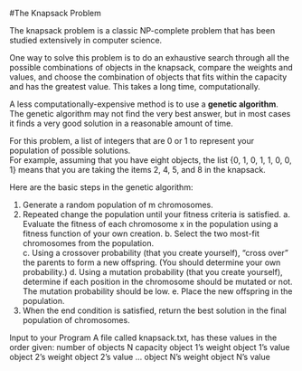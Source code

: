#The Knapsack Problem

The knapsack problem is a classic NP-complete problem that has been studied extensively in computer science.  

One way to solve this problem is to do an exhaustive search through all the possible combinations of objects in the knapsack, compare the weights and values, and choose the combination of objects that fits within the capacity and has the greatest value.  This takes a long time, computationally.

A less computationally-expensive method is to use a __genetic algorithm__.  The genetic algorithm may not find the very best answer, but in most cases it finds a very good solution in a reasonable amount of time.

For this problem, a list of integers that are 0 or 1 to represent your population of possible solutions.  
For example, assuming that you have eight objects, the list {0, 1, 0, 1, 1, 0, 0, 1} means that you are taking the items 2, 4, 5, and 8 in the knapsack.

Here are the basic steps in the genetic algorithm:
1.	Generate a random population of m chromosomes.
2.	Repeated change the population until your fitness criteria is satisfied.
a.	Evaluate the fitness of each chromosome x in the population using a fitness function of your own creation.
b.	Select the two most-fit chromosomes from the population.  
c.	Using a crossover probability (that you create yourself), “cross over” the parents to form a new offspring.  (You should determine your own probability.)
d.	Using a mutation probability (that you create yourself), determine if each position in the chromosome should be mutated or not.  The mutation probability should be low.
e.	Place the new offspring in the population.
3.	When the end condition is satisfied, return the best solution in the final population of chromosomes.

Input to your Program
A file called knapsack.txt, has these values in the order given:
number of objects N
capacity
object 1’s weight
object 1’s value
object 2’s weight
object 2’s value
…
object N’s weight
object N’s value
